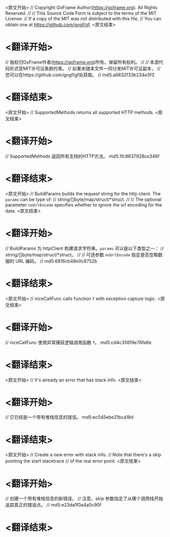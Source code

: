 
<原文开始>
// Copyright GoFrame Author(https://goframe.org). All Rights Reserved.
//
// This Source Code Form is subject to the terms of the MIT License.
// If a copy of the MIT was not distributed with this file,
// You can obtain one at https://github.com/gogf/gf.
<原文结束>

# <翻译开始>
// 版权归GoFrame作者(https://goframe.org)所有。保留所有权利。
//
// 本源代码形式受MIT许可证条款约束。
// 如果未随本文件一同分发MIT许可证副本，
// 您可以在https://github.com/gogf/gf处获取。
// md5:a9832f33b234e3f3
# <翻译结束>


<原文开始>
// SupportedMethods returns all supported HTTP methods.
<原文结束>

# <翻译开始>
// SupportedMethods 返回所有支持的HTTP方法。 md5:1fc8637928ce346f
# <翻译结束>


<原文开始>
// BuildParams builds the request string for the http client. The `params` can be type of:
// string/[]byte/map/struct/*struct.
//
// The optional parameter `noUrlEncode` specifies whether to ignore the url encoding for the data.
<原文结束>

# <翻译开始>
// BuildParams 为 httpClient 构建请求字符串。`params` 可以是以下类型之一：
// string/[]byte/map/struct/*struct。
//
// 可选参数 `noUrlEncode` 指定是否忽略数据的 URL 编码。
// md5:6816cb48e0c8752b
# <翻译结束>


<原文开始>
// niceCallFunc calls function `f` with exception capture logic.
<原文结束>

# <翻译开始>
// niceCallFunc 使用异常捕获逻辑调用函数 `f`。 md5:cd4c356f9e76fa6e
# <翻译结束>


<原文开始>
// It's already an error that has stack info.
<原文结束>

# <翻译开始>
// 它已经是一个带有堆栈信息的错误。 md5:ec045ebe21bca18d
# <翻译结束>


<原文开始>
				// Create a new error with stack info.
				// Note that there's a skip pointing the start stacktrace
				// of the real error point.
<原文结束>

# <翻译开始>
// 创建一个带有堆栈信息的新错误。
// 注意，skip 参数指定了从哪个调用栈开始追踪真正的错误点。
// md5:e23da1f0a4a0c90f
# <翻译结束>

